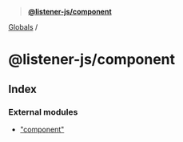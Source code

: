 > **[@listener-js/component](README.md)**

[Globals](globals.md) /

# @listener-js/component

## Index

### External modules

* ["component"](modules/_component_.md)